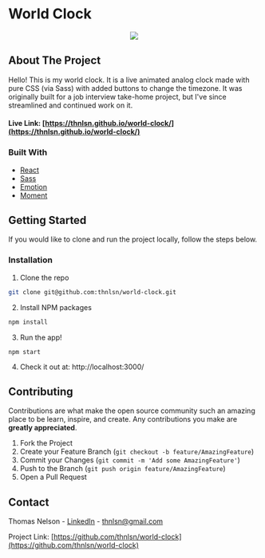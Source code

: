 # World Clock

<p align="center">
  <img src="https://media.giphy.com/media/h6f8QA5tk54ePIMNnB/source.gif" />
</p>

<!-- ABOUT THE PROJECT -->

## About The Project

Hello! This is my world clock. It is a live animated analog clock made with pure CSS (via Sass) with added buttons to change the timezone. It was originally built for a job interview take-home project, but I've since streamlined and continued work on it.

#### Live Link: [https://thnlsn.github.io/world-clock/](https://thnlsn.github.io/world-clock/)

### Built With

- [React](https://reactjs.org/)
- [Sass](https://sass-lang.com/)
- [Emotion](https://github.com/emotion-js/emotion)
- [Moment](https://momentjs.com/)

<!-- GETTING STARTED -->

## Getting Started

If you would like to clone and run the project locally, follow the steps below.

### Installation

1. Clone the repo

```sh
git clone git@github.com:thnlsn/world-clock.git
```

2. Install NPM packages

```sh
npm install
```

3. Run the app!

```JS
npm start
```

4. Check it out at: http://localhost:3000/

<!-- CONTRIBUTING -->

## Contributing

Contributions are what make the open source community such an amazing place to be learn, inspire, and create. Any contributions you make are **greatly appreciated**.

1. Fork the Project
2. Create your Feature Branch (`git checkout -b feature/AmazingFeature`)
3. Commit your Changes (`git commit -m 'Add some AmazingFeature'`)
4. Push to the Branch (`git push origin feature/AmazingFeature`)
5. Open a Pull Request

<!-- CONTACT -->

## Contact

Thomas Nelson - [LinkedIn](https://www.linkedin.com/in/thnlsn/) - thnlsn@gmail.com

Project Link: [https://github.com/thnlsn/world-clock](https://github.com/thnlsn/world-clock)
